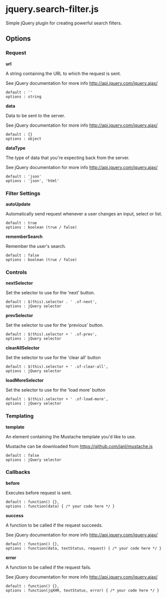 # jquery.search-filter.js
Simple jQuery plugin for creating powerful search filters.

## Options

### Request

**url**

A string containing the URL to which the request is sent.

See jQuery documentation for more info http://api.jquery.com/jquery.ajax/

```
default : ''
options : string
```

**data**

Data to be sent to the server.

See jQuery documentation for more info http://api.jquery.com/jquery.ajax/

```
default : {}
options : object
```

**dataType**

The type of data that you're expecting back from the server.

See jQuery documentation for more info http://api.jquery.com/jquery.ajax/

```
default : 'json'
options : 'json', 'html'
```

### Filter Settings

**autoUpdate**

Automatically send request whenever a user changes an input, select or list.
```
default : true
options : boolean (true / false)
```

**rememberSearch**

Remember the user's search.

```
default : false
options : boolean (true / false)
```

### Controls

**nextSelector**

Set the selector to use for the 'next' button.

```
default : $(this).selector . ' .sf-next',
options : jQuery selector
```

**prevSelector**

Set the selector to use for the 'previous' button.

```
default : $(this).selector + ' .sf-prev',
options : jQuery selector
```

**clearAllSelector**

Set the selector to use for the 'clear all' button

```
default : $(this).selector + ' .sf-clear-all',
options : jQuery selector
```

**loadMoreSelector**

Set the selector to use for the 'load more' button

```
default : $(this).selector + ' .sf-load-more',
options : jQuery selector
```

### Templating

**template**

An element containing the Mustache template you'd like to use.

Mustache can be downloaded from https://github.com/janl/mustache.js

```
default : false
options : jQuery selector
```

### Callbacks

**before**

Executes before request is sent.

```
default : function() {},
options : function(data) { /* your code here */ }
```

**success**

A function to be called if the request succeeds.

See jQuery documentation for more info http://api.jquery.com/jquery.ajax/

```
default : function() {},
options : function(data, textStatus, request) { /* your code here */ }
```

**error**

A function to be called if the request fails.

See jQuery documentation for more info http://api.jquery.com/jquery.ajax/

```
default : function() {},
options : function(jqXHR, textStatus, error) { /* your code here */ }
```
